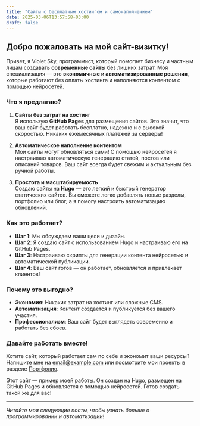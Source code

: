 ```yaml
---
title: "Сайты с бесплатным хостингом и самонаполнением"
date: 2025-03-06T13:57:58+03:00
draft: false
---
```


## Добро пожаловать на мой сайт-визитку!

Привет, я Violet Sky, программист, который помогает бизнесу и частным лицам создавать **современные сайты** без лишних затрат. Моя специализация — это **экономичные и автоматизированные решения**, которые работают без оплаты хостинга и наполняются контентом с помощью нейросетей.

### Что я предлагаю?

1. **Сайты без затрат на хостинг**  
   Я использую **GitHub Pages** для размещения сайтов. Это значит, что ваш сайт будет работать бесплатно, надежно и с высокой скоростью. Никаких ежемесячных платежей за серверы!

2. **Автоматическое наполнение контентом**  
   Мои сайты могут обновляться сами! С помощью нейросетей я настраиваю автоматическую генерацию статей, постов или описаний товаров. Ваш сайт всегда будет свежим и актуальным без ручной работы.

3. **Простота и масштабируемость**  
   Создаю сайты на **Hugo** — это легкий и быстрый генератор статических сайтов. Вы сможете легко добавлять новые разделы, портфолио или блог, а я помогу настроить автоматизацию обновлений.

### Как это работает?

- **Шаг 1**: Мы обсуждаем ваши цели и дизайн.
- **Шаг 2**: Я создаю сайт с использованием Hugo и настраиваю его на GitHub Pages.
- **Шаг 3**: Настраиваю скрипты для генерации контента нейросетью и автоматической публикации.
- **Шаг 4**: Ваш сайт готов — он работает, обновляется и привлекает клиентов!

### Почему это выгодно?

- **Экономия**: Никаких затрат на хостинг или сложные CMS.
- **Автоматизация**: Контент создается и публикуется без вашего участия.
- **Профессионализм**: Ваш сайт будет выглядеть современно и работать без сбоев.

### Давайте работать вместе!

Хотите сайт, который работает сам по себе и экономит ваши ресурсы? Напишите мне на [email@example.com](mailto:email@example.com) или посмотрите мои проекты в разделе [Портфолио](/portfolio/).

Этот сайт — пример моей работы. Он создан на Hugo, размещен на GitHub Pages и обновляется с помощью нейросетей. Готов создать такой же для вас!

---

*Читайте мои следующие посты, чтобы узнать больше о программировании и автоматизации!*

